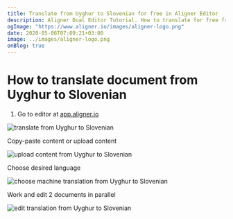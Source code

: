 ```yaml
---
title: Translate from Uyghur to Slovenian for free in Aligner Editor
description: Aligner Dual Editor Tutorial. How to translate for free from Uyghur to Slovenian. Aligner is multilingual document management platform. 
ogImage: "https://www.aligner.io/images/aligner-logo.png"
date: 2020-05-06T07:09:21+03:00
image: ../images/aligner-logo.png
onBlog: true
---
```


# How to translate document from Uyghur to Slovenian

1. Go to editor at [app.aligner.io](https://app.aligner.io "Aligner App web page")

![translate from Uyghur to Slovenian](../aligner-blank-editor.png "translate from Uyghur to Slovenian")

Copy-paste content or upload content

![upload content from Uyghur to Slovenian](../aligner-uploaded-document.png "upload content from Uyghur to Slovenian")

Choose desired language

![choose machine translation from Uyghur to Slovenian](../aligner-language-dropdown.png "choose machine translation from Uyghur to Slovenian")

Work and edit 2 documents in parallel

![edit translation from Uyghur to Slovenian](../aligner-double-sitded-editor.png "edit translation from Uyghur to Slovenian")

